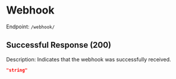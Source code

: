 # Webhook

Endpoint: `/webhook/`

## Successful Response (200)

Description: Indicates that the webhook was successfully received.

```json
"string"
